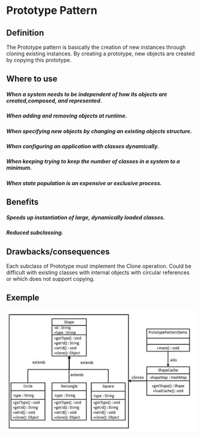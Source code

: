 # Prototype Pattern

## Definition
The Prototype pattern is basically the creation of new instances through
cloning existing instances. By creating a prototype, new objects are created
by copying this prototype.

## Where to use
##### When a system needs to be independent of how its objects are created,composed, and represented.
##### When adding and removing objects at runtime.
##### When specifying new objects by changing an existing objects structure.
##### When configuring an application with classes dynamically.
##### When keeping trying to keep the number of classes in a system to a minimum.
##### When state population is an expensive or exclusive process.

## Benefits
##### Speeds up instantiation of large, dynamically loaded classes.
##### Reduced subclassing.

## Drawbacks/consequences
Each subclass of Prototype must implement the Clone operation. Could be
difficult with existing classes with internal objects with circular references or
which does not support copying.

## Exemple
![UML](../../../images/prototype2.png)